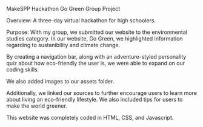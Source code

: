 MakeSPP Hackathon Go Green Group Project

Overview: A three-day virtual hackathon for high schoolers.

Purpose: With my group, we submitted our website to the environmental studies category. In our website, Go Green, we highlighted information regarding to sustanibility and climate change.

By creating a navigation bar, along with an adventure-styled personality quiz about how eco-friendly the user is, we were able to expand on our coding skills.

We also added images to our assets folder.

Additionally, we linked our sources to further encourage users to learn more about living an eco-friendly lifestyle. We also included tips for users to make the world greener.

This website was completely coded in HTML, CSS, and Javascript.
